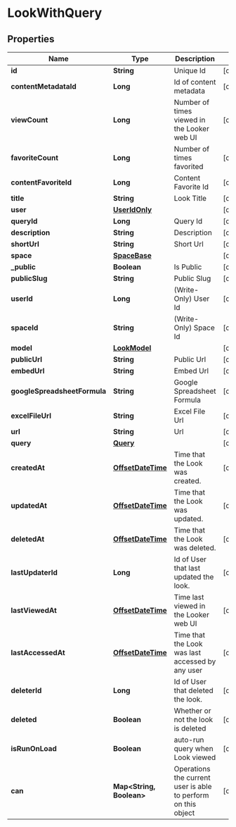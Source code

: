 # LookWithQuery

## Properties
Name | Type | Description | Notes
------------ | ------------- | ------------- | -------------
**id** | **String** | Unique Id |  [optional]
**contentMetadataId** | **Long** | Id of content metadata |  [optional]
**viewCount** | **Long** | Number of times viewed in the Looker web UI |  [optional]
**favoriteCount** | **Long** | Number of times favorited |  [optional]
**contentFavoriteId** | **Long** | Content Favorite Id |  [optional]
**title** | **String** | Look Title |  [optional]
**user** | [**UserIdOnly**](UserIdOnly.md) |  |  [optional]
**queryId** | **Long** | Query Id |  [optional]
**description** | **String** | Description |  [optional]
**shortUrl** | **String** | Short Url |  [optional]
**space** | [**SpaceBase**](SpaceBase.md) |  |  [optional]
**_public** | **Boolean** | Is Public |  [optional]
**publicSlug** | **String** | Public Slug |  [optional]
**userId** | **Long** | (Write-Only) User Id |  [optional]
**spaceId** | **String** | (Write-Only) Space Id |  [optional]
**model** | [**LookModel**](LookModel.md) |  |  [optional]
**publicUrl** | **String** | Public Url |  [optional]
**embedUrl** | **String** | Embed Url |  [optional]
**googleSpreadsheetFormula** | **String** | Google Spreadsheet Formula |  [optional]
**excelFileUrl** | **String** | Excel File Url |  [optional]
**url** | **String** | Url |  [optional]
**query** | [**Query**](Query.md) |  |  [optional]
**createdAt** | [**OffsetDateTime**](OffsetDateTime.md) | Time that the Look was created. |  [optional]
**updatedAt** | [**OffsetDateTime**](OffsetDateTime.md) | Time that the Look was updated. |  [optional]
**deletedAt** | [**OffsetDateTime**](OffsetDateTime.md) | Time that the Look was deleted. |  [optional]
**lastUpdaterId** | **Long** | Id of User that last updated the look. |  [optional]
**lastViewedAt** | [**OffsetDateTime**](OffsetDateTime.md) | Time last viewed in the Looker web UI |  [optional]
**lastAccessedAt** | [**OffsetDateTime**](OffsetDateTime.md) | Time that the Look was last accessed by any user |  [optional]
**deleterId** | **Long** | Id of User that deleted the look. |  [optional]
**deleted** | **Boolean** | Whether or not the look is deleted |  [optional]
**isRunOnLoad** | **Boolean** | auto-run query when Look viewed |  [optional]
**can** | **Map&lt;String, Boolean&gt;** | Operations the current user is able to perform on this object |  [optional]
